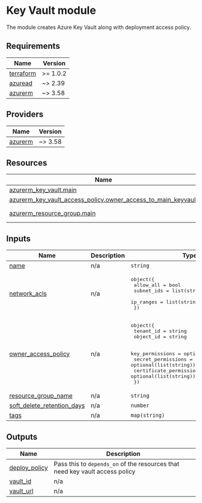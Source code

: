 <!-- BEGIN_TF_DOCS -->
# Key Vault module
The module creates Azure Key Vault along with deployment access policy.

## Requirements

| Name | Version |
|------|---------|
| <a name="requirement_terraform"></a> [terraform](#requirement\_terraform) | >= 1.0.2 |
| <a name="requirement_azuread"></a> [azuread](#requirement\_azuread) | ~> 2.39 |
| <a name="requirement_azurerm"></a> [azurerm](#requirement\_azurerm) | ~> 3.58 |

## Providers

| Name | Version |
|------|---------|
| <a name="provider_azurerm"></a> [azurerm](#provider\_azurerm) | ~> 3.58 |

## Resources

| Name | Type |
|------|------|
| [azurerm_key_vault.main](https://registry.terraform.io/providers/hashicorp/azurerm/latest/docs/resources/key_vault) | resource |
| [azurerm_key_vault_access_policy.owner_access_to_main_keyvault](https://registry.terraform.io/providers/hashicorp/azurerm/latest/docs/resources/key_vault_access_policy) | resource |
| [azurerm_resource_group.main](https://registry.terraform.io/providers/hashicorp/azurerm/latest/docs/data-sources/resource_group) | data source |

## Inputs

| Name | Description | Type | Default | Required |
|------|-------------|------|---------|:--------:|
| <a name="input_name"></a> [name](#input\_name) | n/a | `string` | n/a | yes |
| <a name="input_network_acls"></a> [network\_acls](#input\_network\_acls) | n/a | <pre>object({<br>    allow_all  = bool<br>    subnet_ids = list(string)<br>    ip_ranges  = list(string)<br>  })</pre> | n/a | yes |
| <a name="input_owner_access_policy"></a> [owner\_access\_policy](#input\_owner\_access\_policy) | n/a | <pre>object({<br>    tenant_id = string<br>    object_id = string<br><br>    key_permissions         = optional(list(string))<br>    secret_permissions      = optional(list(string))<br>    certificate_permissions = optional(list(string))<br>  })</pre> | n/a | yes |
| <a name="input_resource_group_name"></a> [resource\_group\_name](#input\_resource\_group\_name) | n/a | `string` | n/a | yes |
| <a name="input_soft_delete_retention_days"></a> [soft\_delete\_retention\_days](#input\_soft\_delete\_retention\_days) | n/a | `number` | `14` | no |
| <a name="input_tags"></a> [tags](#input\_tags) | n/a | `map(string)` | n/a | yes |

## Outputs

| Name | Description |
|------|-------------|
| <a name="output_deploy_policy"></a> [deploy\_policy](#output\_deploy\_policy) | Pass this to `depends_on` of the resources that need key vault access policy |
| <a name="output_vault_id"></a> [vault\_id](#output\_vault\_id) | n/a |
| <a name="output_vault_url"></a> [vault\_url](#output\_vault\_url) | n/a |
<!-- END_TF_DOCS -->